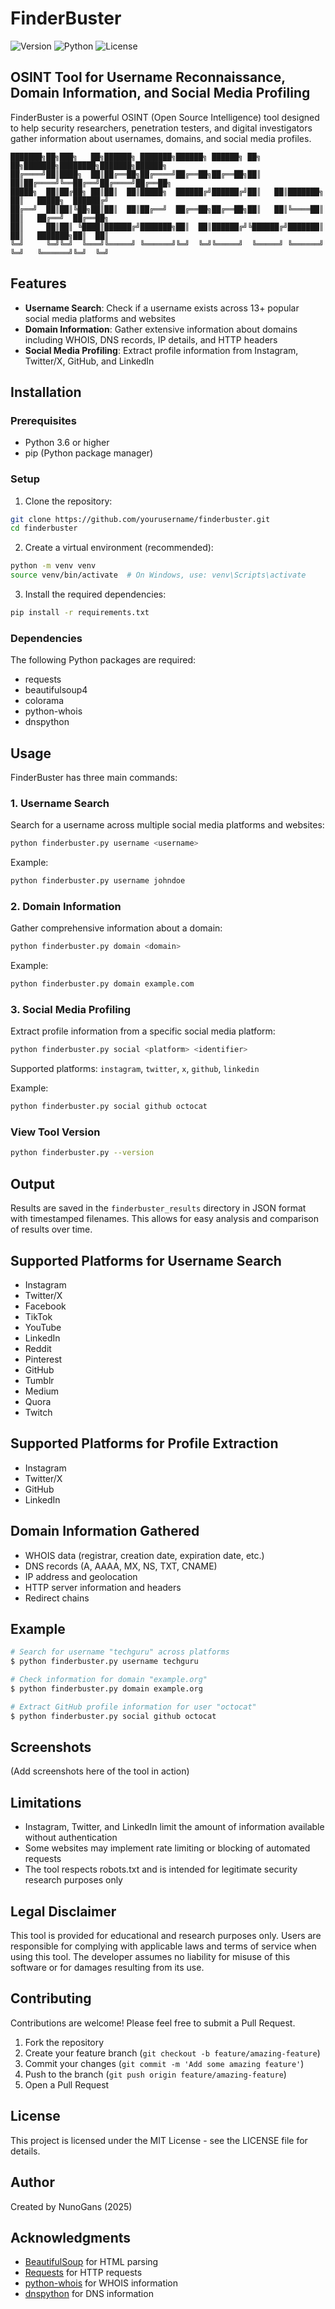 # FinderBuster

![Version](https://img.shields.io/badge/version-1.0.0-blue.svg)
![Python](https://img.shields.io/badge/python-3.6%2B-green.svg)
![License](https://img.shields.io/badge/license-MIT-yellow.svg)

## OSINT Tool for Username Reconnaissance, Domain Information, and Social Media Profiling

FinderBuster is a powerful OSINT (Open Source Intelligence) tool designed to help security researchers, penetration testers, and digital investigators gather information about usernames, domains, and social media profiles.

```
███████╗██╗███╗   ██╗██████╗ ███████╗██████╗ ██████╗ ██╗   ██╗███████╗████████╗███████╗██████╗ 
██╔════╝██║████╗  ██║██╔══██╗██╔════╝██╔══██╗██╔══██╗██║   ██║██╔════╝╚══██╔══╝██╔════╝██╔══██╗
█████╗  ██║██╔██╗ ██║██║  ██║█████╗  ██████╔╝██████╔╝██║   ██║███████╗   ██║   █████╗  ██████╔╝
██╔══╝  ██║██║╚██╗██║██║  ██║██╔══╝  ██╔══██╗██╔══██╗██║   ██║╚════██║   ██║   ██╔══╝  ██╔══██╗
██║     ██║██║ ╚████║██████╔╝███████╗██║  ██║██████╔╝╚██████╔╝███████║   ██║   ███████╗██║  ██║
╚═╝     ╚═╝╚═╝  ╚═══╝╚═════╝ ╚══════╝╚═╝  ╚═╝╚═════╝  ╚═════╝ ╚══════╝   ╚═╝   ╚══════╝╚═╝  ╚═╝
```

## Features

- **Username Search**: Check if a username exists across 13+ popular social media platforms and websites
- **Domain Information**: Gather extensive information about domains including WHOIS, DNS records, IP details, and HTTP headers
- **Social Media Profiling**: Extract profile information from Instagram, Twitter/X, GitHub, and LinkedIn

## Installation

### Prerequisites

- Python 3.6 or higher
- pip (Python package manager)

### Setup

1. Clone the repository:
```bash
git clone https://github.com/yourusername/finderbuster.git
cd finderbuster
```

2. Create a virtual environment (recommended):
```bash
python -m venv venv
source venv/bin/activate  # On Windows, use: venv\Scripts\activate
```

3. Install the required dependencies:
```bash
pip install -r requirements.txt
```

### Dependencies

The following Python packages are required:
- requests
- beautifulsoup4
- colorama
- python-whois
- dnspython

## Usage

FinderBuster has three main commands:

### 1. Username Search

Search for a username across multiple social media platforms and websites:

```bash
python finderbuster.py username <username>
```

Example:
```bash
python finderbuster.py username johndoe
```

### 2. Domain Information

Gather comprehensive information about a domain:

```bash
python finderbuster.py domain <domain>
```

Example:
```bash
python finderbuster.py domain example.com
```

### 3. Social Media Profiling

Extract profile information from a specific social media platform:

```bash
python finderbuster.py social <platform> <identifier>
```

Supported platforms: `instagram`, `twitter`, `x`, `github`, `linkedin`

Example:
```bash
python finderbuster.py social github octocat
```

### View Tool Version

```bash
python finderbuster.py --version
```

## Output

Results are saved in the `finderbuster_results` directory in JSON format with timestamped filenames. This allows for easy analysis and comparison of results over time.

## Supported Platforms for Username Search

- Instagram
- Twitter/X
- Facebook
- TikTok
- YouTube
- LinkedIn
- Reddit
- Pinterest
- GitHub
- Tumblr
- Medium
- Quora
- Twitch

## Supported Platforms for Profile Extraction

- Instagram
- Twitter/X
- GitHub
- LinkedIn

## Domain Information Gathered

- WHOIS data (registrar, creation date, expiration date, etc.)
- DNS records (A, AAAA, MX, NS, TXT, CNAME)
- IP address and geolocation
- HTTP server information and headers
- Redirect chains

## Example

```bash
# Search for username "techguru" across platforms
$ python finderbuster.py username techguru

# Check information for domain "example.org"
$ python finderbuster.py domain example.org

# Extract GitHub profile information for user "octocat"
$ python finderbuster.py social github octocat
```

## Screenshots

(Add screenshots here of the tool in action)

## Limitations

- Instagram, Twitter, and LinkedIn limit the amount of information available without authentication
- Some websites may implement rate limiting or blocking of automated requests
- The tool respects robots.txt and is intended for legitimate security research purposes only

## Legal Disclaimer

This tool is provided for educational and research purposes only. Users are responsible for complying with applicable laws and terms of service when using this tool. The developer assumes no liability for misuse of this software or for damages resulting from its use.

## Contributing

Contributions are welcome! Please feel free to submit a Pull Request.

1. Fork the repository
2. Create your feature branch (`git checkout -b feature/amazing-feature`)
3. Commit your changes (`git commit -m 'Add some amazing feature'`)
4. Push to the branch (`git push origin feature/amazing-feature`)
5. Open a Pull Request

## License

This project is licensed under the MIT License - see the LICENSE file for details.

## Author

Created by NunoGans (2025)

## Acknowledgments

- [BeautifulSoup](https://www.crummy.com/software/BeautifulSoup/) for HTML parsing
- [Requests](https://requests.readthedocs.io/) for HTTP requests
- [python-whois](https://pypi.org/project/python-whois/) for WHOIS information
- [dnspython](https://www.dnspython.org/) for DNS information
